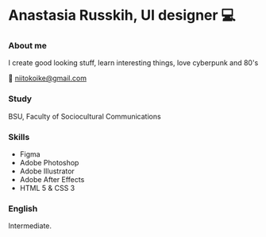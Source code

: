# Anastasia Russkih, UI designer :computer:

### About me
I create good looking stuff, learn interesting things, love cyberpunk and 80's

:e-mail:  niitokoike@gmail.com

### Study
BSU, Faculty of Sociocultural Communications

### Skills
* Figma
* Adobe Photoshop
* Adobe Illustrator
* Adobe After Effects
* HTML 5 & CSS 3

### English
Intermediate.
